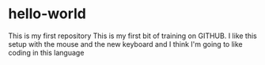 # hello-world
This is my first repository
This is my first bit of training on GITHUB. I like this setup with the mouse and the new keyboard and I think I'm going to like coding in this language
